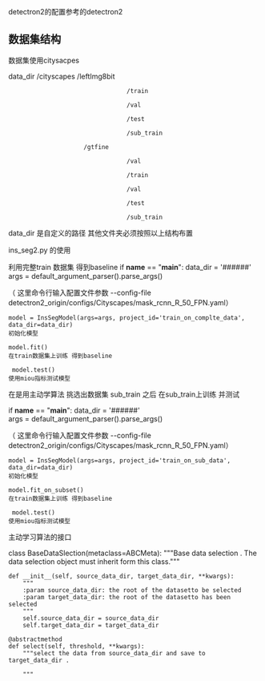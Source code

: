 detectron2的配置参考的detectron2
## 数据集结构 
数据集使用citysacpes

data_dir  /cityscapes
                         /leftImg8bit

                                     /train

                                     /val

                                     /test

                                     /sub_train

                         /gtfine

                                     /val

                                     /train

                                     /val

                                     /test

                                     /sub_train
                                     

data_dir  是自定义的路径  其他文件夹必须按照以上结构布置

ins_seg2.py 的使用

利用完整train 数据集 得到baseline
if __name__ == "__main__":
    data_dir = '######'   
    args = default_argument_parser().parse_args()
    
   （ 这里命令行输入配置文件参数 
    --config-file
    detectron2_origin/configs/Cityscapes/mask_rcnn_R_50_FPN.yaml）
    
    model = InsSegModel(args=args, project_id='train_on_complte_data', data_dir=data_dir)
    初始化模型
	
    model.fit()
    在train数据集上训练 得到baseline
	
     model.test()
    使用miou指标测试模型
    
	
在是用主动学算法 挑选出数据集 sub_train 之后 在sub_train上训练 并测试
  
   if __name__ == "__main__":
    data_dir = '######'   
    args = default_argument_parser().parse_args()
    
   （ 这里命令行输入配置文件参数 
    --config-file
    detectron2_origin/configs/Cityscapes/mask_rcnn_R_50_FPN.yaml）
    
    model = InsSegModel(args=args, project_id='train_on_sub_data', data_dir=data_dir)
    初始化模型
	
    model.fit_on_subset()
    在train数据集上训练 得到baseline
	
     model.test()
    使用miou指标测试模型
    
    
   主动学习算法的接口 
   
   class BaseDataSlection(metaclass=ABCMeta):
    """Base data selection . The data selection object must inherit form this class."""

    def __init__(self, source_data_dir, target_data_dir, **kwargs):
        """
        :param source_data_dir: the root of the datasetto be selected
        :param target_data_dir: the root of the datasetto has been selected
        """
        self.source_data_dir = source_data_dir
        self.target_data_dir = target_data_dir

    @abstractmethod
    def select(self, threshold, **kwargs):
        """select the data from source_data_dir and save to target_data_dir .

        """
  














